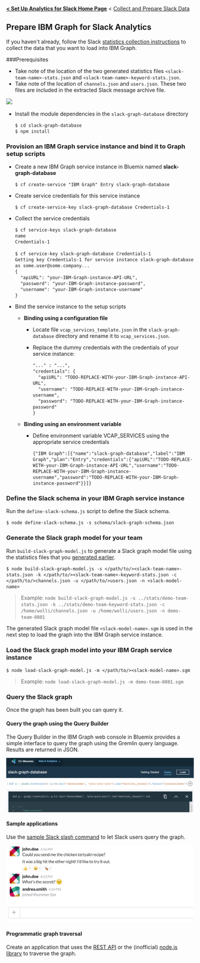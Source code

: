 [ **< Set Up Analytics for Slack Home Page**](https://github.com/ibm-cds-labs/slack-analytics) < [Collect and Prepare Slack Data](https://github.com/ibm-cds-labs/slack-analytics/tree/master/slack-stats)
## Prepare IBM Graph for Slack Analytics

If you haven't already, follow the Slack [statistics collection instructions](https://github.com/ibm-cds-labs/slack-analytics/tree/master/slack-stats) to collect the data that you want to load into IBM Graph.

###Prerequisites

 * Take note of the location of the two generated statistics files `<slack-team-name>-stats.json` and `<slack-team-name>-keyword-stats.json`. 
 * Take note of the location of `channels.json` and `users.json`. These two files are included in the extracted Slack message archive file.

 ![](https://github.ibm.com/analytics-advocacy/slack-analytics-sandbox/blob/initial/slack_graph_model.png?raw=true)

* Install the module dependencies in the `slack-graph-database` directory

    ```
    $ cd slack-graph-database
    $ npm install
    ```


### Provision an IBM Graph service instance and bind it to Graph setup scripts

* Create a new IBM Graph service instance in Bluemix named **slack-graph-database**

    ```
    $ cf create-service "IBM Graph" Entry slack-graph-database
    ```

* Create service credentials for this service instance

    ```
    $ cf create-service-key slack-graph-database Credentials-1
    ```

* Collect the service credentials 

    ```
    $ cf service-keys slack-graph-database
    name
    Credentials-1
  
    $ cf service-key slack-graph-database Credentials-1
    Getting key Credentials-1 for service instance slack-graph-database as some.user@some.company...
    {
      "apiURL": "your-IBM-Graph-instance-API-URL",
      "password": "your-IBM-Graph-instance-password",
      "username": "your-IBM-Graph-instance-username"
    }
    ```

* Bind the service instance to the setup scripts

    * **Binding using a configuration file** 
        * Locate file `vcap_services_template.json` in the `slack-graph-database` directory and rename it to `vcap_services.json`.
        * Replace the dummy credentials with the credentials of your service instance:

            ```
            "..." : "...",
            "credentials": {
              "apiURL": "TODO-REPLACE-WITH-your-IBM-Graph-instance-API-URL",
              "username": "TODO-REPLACE-WITH-your-IBM-Graph-instance-username",
              "password": "TODO-REPLACE-WITH-your-IBM-Graph-instance-password"
            }
            ```

    * **Binding using an environment variable** 

        * Define environment variable VCAP_SERVICES using the appropriate service credentials
      
            ```
            {"IBM Graph":[{"name":"slack-graph-database","label":"IBM Graph","plan":"Entry","credentials":{"apiURL":"TODO-REPLACE-WITH-your-IBM-Graph-instance-API-URL","username":"TODO-REPLACE-WITH-your-IBM-Graph-instance-username","password":"TODO-REPLACE-WITH-your-IBM-Graph-instance-password"}}]}
            ```

### Define the Slack schema in your IBM Graph service instance

  Run the `define-slack-schema.js` script to define the Slack schema.

  ```
  $ node define-slack-schema.js -s schema/slack-graph-schema.json
  ```
  
### Generate the Slack graph model for your team

  Run `build-slack-graph-model.js` to generate a Slack graph model file using the statistics files that you [generated earlier](https://github.com/ibm-cds-labs/slack-analytics/tree/master/slack-stats).

  ```
  $ node build-slack-graph-model.js -s </path/to/><slack-team-name>-stats.json -k </path/to/><slack-team-name>-keyword-stats.json -c </path/to/>channels.json -u </path/to/>users.json -n <slack-model-name>
  ```

 > Example: 
 > ```node build-slack-graph-model.js -s ../stats/demo-team-stats.json -k ../stats/demo-team-keyword-stats.json -c /home/wolli/channels.json -u /home/wolli/users.json -n demo-team-0801```

The generated Slack graph model file `<slack-model-name>.sgm` is used in the next step to load the graph into the IBM Graph service instance.

### Load the Slack graph model into your IBM Graph service instance

  ```
  $ node load-slack-graph-model.js -m </path/to/><slack-model-name>.sgm
  ```

   > Example: 
 > ```node load-slack-graph-model.js -m demo-team-0801.sgm```

### Query the Slack graph 

Once the graph has been built you can query it.


#### Query the graph using the Query Builder

   The Query Builder in the IBM Graph web console in Bluemix provides a simple interface to query the graph using the Gremlin query language. Results are returned in JSON.

   ![Graph query in Bluemix](img/IBM_graph_query_builder_in_Bluemix.png)
  
#### Sample applications

   Use the [sample Slack slash command](https://github.com/ibm-cds-labs/slack-analytics-about-service) to let Slack users query the graph.
   
   ![Slack social graph interaction](https://raw.githubusercontent.com/ibm-cds-labs/slack-analytics-about-service/master/media/slash-command-demo.gif)
    
#### Programmatic graph traversal
    
Create an application that uses the [REST API](https://ibm-graph-docs.ng.bluemix.net/api.html) or the (inofficial) [node.js library](https://github.com/ibm-cds-labs/nodejs-graph) to traverse the graph.


